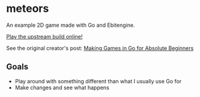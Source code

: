 # meteors

An example 2D game made with Go and Ebitengine.

[Play the upstream build online!](https://threedotslabs.github.io/meteors/)

See the original creator's post: [Making Games in Go for Absolute Beginners](https://threedots.tech/post/making-games-in-go/)

## Goals

- Play around with something different than what I usually use Go for
- Make changes and see what happens
